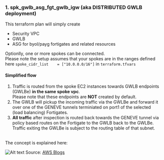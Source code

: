 ### 1. spk_gwlb_asg_fgt_gwlb_igw (aka DISTRIBUTED GWLB deployment)
This terraform plan will simply create
- Security VPC
- GWLB
- ASG for byol/payg fortigates and related resources

Optionlly, one or more spokes can be connected.<br>
Please note the setup assumes that your spokes are in the ranges defined here `spoke_cidr_list    = ["10.0.0.0/16"]` in `terraform.tfvars`

#### Simplified flow
1. Traffic is routed from the spoke EC2 instances towards GWLB endpoints (GWLBe) **in the same spoke vpc**. <br>
   Please note that these endpoints are **NOT** created by default.<br>
2. The GWLB will pickup the incoming traffic via the GWLBe and forward it over one of the GENEVE tunnels terminiated on port1 of the selected (load balancing) Fortigates.<br>
3. **All traffic** after inspection is routed back towards the GENEVE tunnel via policy based routes on the Fortigate to the GWLB back to the GWLBe.
   Traffic exiting the GWLBe is subject to the routing table of that subnet.<br>
<br>
The concept is explained here:

![Alt text](https://d2908q01vomqb2.cloudfront.net/5b384ce32d8cdef02bc3a139d4cac0a22bb029e8/2023/01/27/GWLB-MSR-Blog-Figure-2-1024x538.png)
Source: [AWS Blogs](https://aws.amazon.com/blogs/networking-and-content-delivery/vpc-routing-enhancements-and-gwlb-deployment-patterns/)